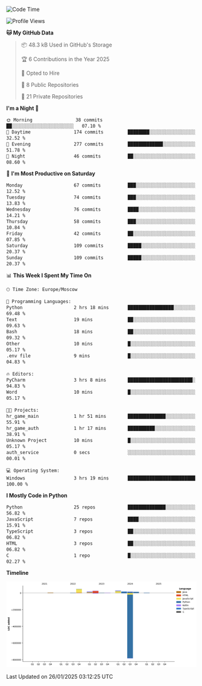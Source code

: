 <!--START_SECTION:waka-->
![Code Time](http://img.shields.io/badge/Code%20Time-589%20hrs%2035%20mins-blue)

![Profile Views](http://img.shields.io/badge/Profile%20Views-4-blue)

**🐱 My GitHub Data** 

> 📦 48.3 kB Used in GitHub's Storage 
 > 
> 🏆 6 Contributions in the Year 2025
 > 
> 💼 Opted to Hire
 > 
> 📜 8 Public Repositories 
 > 
> 🔑 21 Private Repositories 
 > 
**I'm a Night 🦉** 

```text
🌞 Morning                38 commits          ██░░░░░░░░░░░░░░░░░░░░░░░   07.10 % 
🌆 Daytime                174 commits         ████████░░░░░░░░░░░░░░░░░   32.52 % 
🌃 Evening                277 commits         █████████████░░░░░░░░░░░░   51.78 % 
🌙 Night                  46 commits          ██░░░░░░░░░░░░░░░░░░░░░░░   08.60 % 
```
📅 **I'm Most Productive on Saturday** 

```text
Monday                   67 commits          ███░░░░░░░░░░░░░░░░░░░░░░   12.52 % 
Tuesday                  74 commits          ███░░░░░░░░░░░░░░░░░░░░░░   13.83 % 
Wednesday                76 commits          ████░░░░░░░░░░░░░░░░░░░░░   14.21 % 
Thursday                 58 commits          ███░░░░░░░░░░░░░░░░░░░░░░   10.84 % 
Friday                   42 commits          ██░░░░░░░░░░░░░░░░░░░░░░░   07.85 % 
Saturday                 109 commits         █████░░░░░░░░░░░░░░░░░░░░   20.37 % 
Sunday                   109 commits         █████░░░░░░░░░░░░░░░░░░░░   20.37 % 
```


📊 **This Week I Spent My Time On** 

```text
🕑︎ Time Zone: Europe/Moscow

💬 Programming Languages: 
Python                   2 hrs 18 mins       █████████████████░░░░░░░░   69.48 % 
Text                     19 mins             ██░░░░░░░░░░░░░░░░░░░░░░░   09.63 % 
Bash                     18 mins             ██░░░░░░░░░░░░░░░░░░░░░░░   09.32 % 
Other                    10 mins             █░░░░░░░░░░░░░░░░░░░░░░░░   05.17 % 
.env file                9 mins              █░░░░░░░░░░░░░░░░░░░░░░░░   04.83 % 

🔥 Editors: 
PyCharm                  3 hrs 8 mins        ████████████████████████░   94.83 % 
Word                     10 mins             █░░░░░░░░░░░░░░░░░░░░░░░░   05.17 % 

🐱‍💻 Projects: 
hr_game_main             1 hr 51 mins        ██████████████░░░░░░░░░░░   55.91 % 
hr_game_auth             1 hr 17 mins        ██████████░░░░░░░░░░░░░░░   38.91 % 
Unknown Project          10 mins             █░░░░░░░░░░░░░░░░░░░░░░░░   05.17 % 
auth_service             0 secs              ░░░░░░░░░░░░░░░░░░░░░░░░░   00.01 % 

💻 Operating System: 
Windows                  3 hrs 19 mins       █████████████████████████   100.00 % 
```

**I Mostly Code in Python** 

```text
Python                   25 repos            ██████████████░░░░░░░░░░░   56.82 % 
JavaScript               7 repos             ████░░░░░░░░░░░░░░░░░░░░░   15.91 % 
TypeScript               3 repos             ██░░░░░░░░░░░░░░░░░░░░░░░   06.82 % 
HTML                     3 repos             ██░░░░░░░░░░░░░░░░░░░░░░░   06.82 % 
C                        1 repo              █░░░░░░░░░░░░░░░░░░░░░░░░   02.27 % 
```



**Timeline**

![Lines of Code chart](https://raw.githubusercontent.com/adlemx/adlemx/main/assets/bar_graph.png)


 Last Updated on 26/01/2025 03:12:25 UTC
<!--END_SECTION:waka-->
